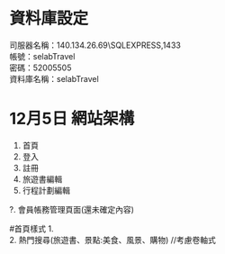 # 資料庫設定
司服器名稱：140.134.26.69\SQLEXPRESS,1433 <br>
帳號：selabTravel<br>
密碼：52005505<br>
資料庫名稱：selabTravel<br>

# 12月5日 網站架構
1. 首頁
2. 登入
3. 註冊
4. 旅遊書編輯
5. 行程計劃編輯

?. 會員帳務管理頁面(還未確定內容)

#首頁樣式
1.  
2. 熱門搜尋(旅遊書、景點:美食、風景、購物) //考慮卷軸式
